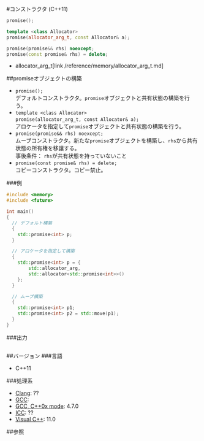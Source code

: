 #コンストラクタ (C++11)
```cpp
promise();

template <class Allocator>
promise(allocator_arg_t, const Allocator& a);

promise(promise&& rhs) noexcept;
promise(const promise& rhs) = delete;
```
* allocator_arg_t[link /reference/memory/allocator_arg_t.md]

##promiseオブジェクトの構築
- `promise();`<br/>デフォルトコンストラクタ。`promise`オブジェクトと共有状態の構築を行う。
- `template <class Allocator>`<br/>`promise(allocator_arg_t, const Allocator& a);`<br/>アロケータを指定して`promise`オブジェクトと共有状態の構築を行う。
- `promise(promise&& rhs) noexcept;`<br/>ムーブコンストラクタ。新たな`promise`オブジェクトを構築し、`rhs`から共有状態の所有権を移譲する。<br/>事後条件： `rhs`が共有状態を持っていないこと
- `promise(const promise& rhs) = delete;`<br/>コピーコンストラクタ。コピー禁止。


###例
```cpp
#include <memory>
#include <future>

int main()
{
  // デフォルト構築
  {
    std::promise<int> p;
  }

  // アロケータを指定して構築
  {
    std::promise<int> p = {
        std::allocator_arg,
        std::allocator<std::promise<int>>()
    };
  }

  // ムーブ構築
  {
    std::promise<int> p1;
    std::promise<int> p2 = std::move(p1);
  }
}
```

###出力
```
```

##バージョン
###言語
- C++11

###処理系
- [Clang](/implementation.md#clang): ??
- [GCC](/implementation.md#gcc): 
- [GCC, C++0x mode](/implementation.md#gcc): 4.7.0
- [ICC](/implementation.md#icc): ??
- [Visual C++](/implementation.md#visual_cpp): 11.0


##参照



